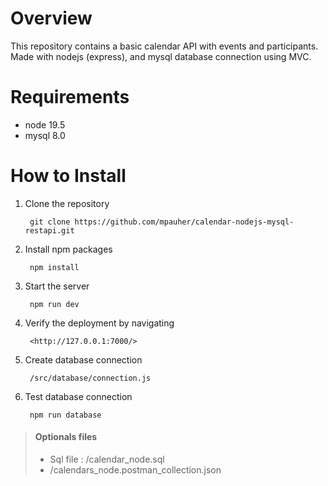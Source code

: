 # Overview 

This repository contains a basic calendar API with events and participants. Made with nodejs (express), and mysql database connection using MVC.

# Requirements

- node 19.5
- mysql 8.0

# How to Install

1. Clone the repository

        git clone https://github.com/mpauher/calendar-nodejs-mysql-restapi.git


2. Install npm packages

        npm install


3. Start the server

        npm run dev


4. Verify the deployment by navigating 

        <http://127.0.0.1:7000/>


5. Create database connection

        /src/database/connection.js
    

6. Test database connection

        npm run database


> #### Optionals files
>
> - Sql file : /calendar_node.sql
> - /calendars_node.postman_collection.json

